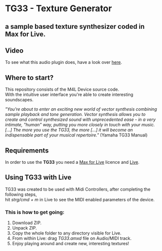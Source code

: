 # TG33 - Texture Generator 
## a sample based texture synthesizer coded in Max for Live. <br />

## Video
To see what this audio plugin does, have a look over [here](https://youtu.be/azWQjQDmVE0?t=30).

## Where to start?
This repository consists of the M4L Device source code. <br />
With the intuitive user interface you're able to create interesting soundscapes. <br />

*"You're about to enter an exciting new world of vector synthesis combining sample playback and tone generation. Vector synthesis allows you to create and control synthesized sound with unprecedented ease - in a very intimate, "human" way, putting you more closely in touch with your music. [...] The more you use the TG33, the more [...] it will become an indispensable part of your musical repertoire."* (Yamaha TG33 Manual)  <br />

## Requirements
In order to use the **TG33** you need a [Max for Live](https://www.ableton.com/de/live/max-for-live/) licence and [Live](https://www.ableton.com/de/live/).

## Using TG33 with Live
TG33 was created to be used with Midi Controllers, after completing the following steps,<br /> 
hit *strg/cmd + m* in Live to see the MIDI enabled parameters of the device.

### This is how to get going:
1. Download ZIP.
2. Unpack ZIP.
3. Copy the whole folder to any directory visible for Live.
4. From within Live: drag *TG33.amxd* file on Audio/MIDI track.
5. Enjoy playing around and create new, interesting textures!
